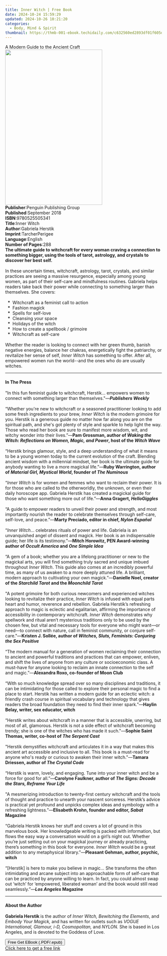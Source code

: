 ```yaml
---
title: Inner Witch | Free Book
date: 2024-10-24 15:59:29
updated: 2024-10-26 10:21:20
categories:
  - Body, Mind & Spirit
thumbnail: https://thmb-001-ebook.techidaily.com/c632560ed2893df01f605de971e0a3a536fb07cdde7862a60292796192e54049.jpg
---
```

<main id="book-container">
  <div class="flex flex-col">
    <div class="book-brief flex-1 py-6 px-4 sm:p-6 md:py-10 md:px-8">
      <!-- brief-->
      <div class="book-brief-main">A Modern Guide to the Ancient Craft</div>
    </div>
    <div
      class="book-meta-info flex-1 grid gap-4 col-start-1 col-end-3 row-start-1 sm:mb-6 sm:grid-cols-4 lg:gap-6 lg:col-start-2 lg:row-end-6 lg:row-span-6 lg:mb-0"
    >
      <div
        class="book-meta-info-left place-content-center mt-4 p-4 text-sm leading-6 col-start-2 col-span-2 dark:text-slate-400"
      >
        <img
          class="w-full h-500 object-cover rounded-lg sm:h-255 sm:col-span-2 lg:col-span-full"
          src="https://img-001-ebook.techidaily.com/188528ffe89d2af4df19cf2aa64a8149cf8f726a4def65a6c2bcca629798ed0d.jpg"
          alt=""
          width="312"
          height="500"
        />
      </div>
      <div
        class="book-meta-info-right mt-2 col-start-1 row-start-2 col-span-3 self-center"
      >
        <!-- meta data  -->
        <div class="flex flex-col px-4 md:px-8">
          <div class="flex-1">
            <strong>Publisher</strong>:<span class="px-2"
              >Penguin Publishing Group</span
            >
          </div>
          <div class="flex-1">
            <strong>Published</strong>:<span class="px-2">September 2018</span>
          </div>
          <div class="flex-1">
            <strong>ISBN</strong>:<span class="px-2">9780525505341</span>
          </div>
          <div class="flex-1">
            <strong>Title</strong>:<span class="px-2">Inner Witch</span>
          </div>
          <div class="flex-1">
            <strong>Author</strong>:<span class="px-2">Gabriela Herstik</span>
          </div>
          <div class="flex-1">
            <strong>Imprint</strong>:<span class="px-2">TarcherPerigee</span>
          </div>
          <div class="flex-1">
            <strong>Language</strong>:<span class="px-2">English</span>
          </div>
          <div class="flex-1">
            <strong>Number of Pages</strong>:<span class="px-2">288</span>
          </div>
        </div>
      </div>
    </div>
    <div class="book-description flex-1 py-6 px-4 sm:p-6 md:py-10 md:px-8">
      <div class="book-description-main">
        <div accordion-content="" id="description">
          <b
            >The ultimate guide to witchcraft for every woman craving a
            connection to something bigger, using the tools of tarot, astrology,
            and crystals to discover her best self.</b
          ><br /><br />In these uncertain times, witchcraft, astrology, tarot,
          crystals, and similar practices are seeing a massive resurgence,
          especially among young women, as part of their self-care and
          mindfulness routines. Gabriela helps readers take back their power
          while connecting to something larger than themselves. She covers:<br /><br />&nbsp;&nbsp;<b>*</b>&nbsp;&nbsp;Witchcraft
          as a feminist call to action<br />&nbsp;&nbsp;<b>*</b>&nbsp;&nbsp;Fashion
          magick<br />&nbsp;&nbsp;<b>*</b>&nbsp;&nbsp;Spells for self-love<br />&nbsp;&nbsp;<b>*</b>&nbsp;&nbsp;Cleansing
          your space<br />&nbsp;&nbsp;<b>*</b>&nbsp;&nbsp;Holidays of the
          witch<br />&nbsp;&nbsp;<b>*</b>&nbsp;&nbsp;How to create a spellbook /
          grimoire&nbsp;<br />&nbsp;&nbsp;<b>*</b>&nbsp;&nbsp;Witchcraft as
          self-care<br /><br />Whether the reader is looking to connect with her
          green thumb, banish negative energies, balance her chakras,
          energetically fight the patriarchy, or revitalize her sense of
          self,&nbsp;<i>Inner Witch&nbsp;</i>has something to offer. After all,
          empowered women run the world--and the ones who do are usually
          witches.
        </div>
        <div class="accordion-fader"></div>
      </div>
    </div>
    <div class="book-excerpts flex-1 py-6 px-4 sm:p-6 md:py-10 md:px-8">
      <!-- excerpts-->
      <div class="book-excerpts-main">
        <hr />
        <h4 class="placeholder placeholder-heading">
          <span>In The Press</span>
        </h4>
        <p>
          "In this fun feminist guide to witchcraft, Herstik... empowers women
          to connect with something larger than themselves."—<i
            ><b>Publishers Weekly</b></i
          ><br /><br />“Whether you're new to witchcraft or a seasoned
          practitioner looking to add some fresh ingredients to your
          brew,&nbsp;<i>Inner Witch</i>&nbsp;is the modern grimoire for you.
          Herstik is a generous guide no matter how far along you are on the
          spiritual path, and she's got plenty of style and sparkle to help
          light the way. Those who read her book are sure to manifest more
          wisdom, wit, and witchy wonder into their lives.”—<b
            >Pam Grossman, author of&nbsp;<i
              >Waking the Witch: Reflections on Women, Magic, and Power</i
            >, host of&nbsp;the<i> Witch Wave</i></b
          ><br /><br />“Herstik brings glamour, style, and a deep understanding
          of what it means to be a young women today to the current evolution of
          the craft. Blending ancient wisdom with a millennial mindset, her book
          is the ultimate guide for anybody wanting to live a more magickal
          life.”—<b
            >Ruby Warrington, author of&nbsp;<i>Material Girl, Mystical World</i
            >, founder of&nbsp;<i>The&nbsp;Numinous</i></b
          ><br /><br />“<i>Inner Witch </i>is for women and femmes who want to
          reclaim their power. It is for those who are called to the
          otherworldly, the unknown, or even their daily horoscope app. Gabriela
          Herstik has created a magickal guide for those who want something more
          out of life.”—<b>Anna Gragert, <i>HelloGiggles</i></b
          ><br /><br />“A guide to empower readers to unveil their power and
          strength, and most importantly nourish the reader to celebrate
          themselves through self-care, self-love, and peace.”—<b
            >Marty Preciado, editor in chief,<i>&nbsp;Nylon&nbsp;Español</i></b
          ><br /><br />“<i>Inner Witch</i>… celebrates rituals of power and
          life. Gabriela is an unvanquished angel of dissent and magick. Her
          book is an indispensable guide; her life is its testimony.”—<b
            >Mitch Horowitz, PEN Award-winning author of
            <i>Occult America</i> and <i>One Simple Idea</i></b
          ><br /><br />“A gem of a book; whether you are a lifelong practitioner
          or new to the magickal arts, you will find something truly sacred and
          unique imbued throughout&nbsp;<i>Inner Witch</i>. This guide also
          comes at an incredibly powerful time, as many of us awaken to a more
          deeply attuned life. A brilliant, modern approach to cultivating your
          own magick.”—<b
            >Danielle Noel, creator of the<i>&nbsp;Starchild Tarot</i>&nbsp;and
            the<i>&nbsp;Moonchild Tarot</i></b
          ><br /><br />"A potent grimoire for both curious newcomers and
          experienced witches looking to revitalize their practice,&nbsp;<i
            >Inner Witch</i
          >&nbsp;is infused with equal parts heart and humor, reverence and
          rebellion. Gabriela Herstik’s refreshing approach to magic is eclectic
          and egalitarian, affirming the importance of accessibility in
          contemporary witchcraft.&nbsp;<i>Inner Witch</i>&nbsp;demonstrates why
          spellwork and ritual aren’t mysterious traditions only to be used by
          the chosen few, but vital and necessary tools for everyone who might
          want—or need—to connect with nature, call in feminist community, or
          conjure self-care."—<b
            >Kristen J. Sollée, author of&nbsp;<i
              >Witches, Sluts, Feminists: Conjuring the Sex Positive</i
            ></b
          ><br /><br />“The modern manual for a generation of women reclaiming
          their connection to ancient and powerful traditions and practices that
          can empower, enliven, and shift the lives of anyone from any culture
          or socioeconomic class. A must-have for anyone looking to reclaim an
          innate connection to the self and magic.”—<b
            >Alexandra Roxo, co-founder of Moon Club</b
          ><br /><br />“With so much knowledge spread over so many disciplines
          and traditions, it can be intimidating for those called to explore
          their personal magic to find a place to start. Herstik has written a
          modern guide for an eclectic witch: a friendly crash course in
          spiritual vocabulary and technology that gives readers the broad
          foundation they need to find their inner spark.”—<b
            >Haylin Belay, writer, sex educator, witch</b
          ><br /><br />
          “Herstik writes about witchcraft in a manner that is accessible,
          unerring, but most of all, glamorous. Herstik is not a side effect of
          witchcraft becoming trendy; she is one of the witches who has made it
          such."—<b
            >Sophie Saint Thomas, writer, co-host of <i>The Serpent Cast</i></b
          ><br /><br />"Herstik demystifies witchcraft and articulates it in a
          way that makes this ancient art accessible and inclusive to all. This
          book is a must-read for anyone who's ready or curious to awaken their
          inner witch."—<b>Tamara Driessen, author of <i>The Crystal Code</i></b
          ><br /><br />“Herstik is&nbsp;warm, lovely, and engaging. Tune into
          your inner witch and be a force for good for all.”—<b
            >Carolyne Faulkner, author of
            <i>The Signs: Decode the Stars, Reframe Your Life</i></b
          ><br /><br />"A mesmerizing introduction to twenty-first&nbsp;century
          witchcraft and the tools of thought and practice to unearth your
          nascent sorceress. Herstik’s advice is practical yet profound and
          unpicks complex ideas and symbology with a refreshing lightness.”—<b
            >Elisabeth Krohn, founder and editor, <i>Sabat</i> Magazine<br /></b
          ><br />“Gabriela Herstik knows her stuff and&nbsp;covers a lot
          of&nbsp;ground in this marvelous book. Her knowledgeable
          writing&nbsp;is packed with information, but flows the&nbsp;easy way a
          conversation would on a girl’s night out. Whether you’re just setting
          out on your magickal journey or already practicing, there’s something
          in this book for everyone. <i>Inner Witch</i>&nbsp;would be a great
          addition to any metaphysical library."—<b
            >Pleasant Gehman, author, psychic, witch</b
          >
          <br /><br />“[Herstik] is here to make you believe in magic… She
          transforms the often intimidating and arcane subject into an
          approachable form of self-care that can be practiced by anyone willing
          to learn. In fact, you could almost swap out ‘witch’ for ‘empowered,
          liberated woman’ and the book would still read seamlessly.”—<b
            ><i>Los Angeles</i> Magazine</b
          >
        </p>
      </div>
    </div>
    <div class="book-about-author flex-1 py-6 px-4 sm:p-6 md:py-10 md:px-8">
      <!-- about author-->
      <div class="book-main-author-main">
        <hr />
        <h4 class="placeholder placeholder-heading">
          <span>About the Author</span>
        </h4>
        <p>
          <b>Gabriela Herstik </b>is the author of
          <i>Inner Witch, Bewitching the Elements</i>, and
          <i>Embody Your Magick,</i> and has written for outlets such as
          <i>VOGUE International, Glamour, i-D, Cosmopolitan,</i> and
          <i>NYLON.</i> She is based in Los Angeles, and is devoted to the
          Goddess of Love.
        </p>
      </div>
    </div>
    <div class="book-free-get flex-1 py-6 px-4 sm:p-6 md:py-10 md:px-8">
      <button
        id="btn-free-get"
        class="bg-blue-500 hover:bg-blue-700 text-white font-bold py-2 px-4 rounded"
      >
        Free Get EBook (.PDF/.epub)
      </button>
      <div id="countdown-display" class="px-2 text-lg mt-2"></div>
      <a
        id="free-link"
        class="hidden bg-blue-500 hover:bg-blue-700 text-white font-bold py-2 px-4 rounded"
        href="https://www.ebooks.com/en-us/book/96027869/inner-witch/gabriela-herstik/"
        target="_blank"
        >Click here to get a free link</a
      >
    </div>
    <script>
      let countdownTime = 0;
      let countdownInterval = null;
      document
        .getElementById('btn-free-get')
        .addEventListener('click', startCountdown);
      function startCountdown() {
        countdownTime = new Date().getTime() + 60000 * 3;
        countdownInterval = setInterval(updateCountdown, 1000);
        document.getElementById('btn-free-get').disabled = true;
        document
          .getElementById('btn-free-get')
          .classList.add('bg-gray-500', 'cursor-not-allowed');
      }
      function updateCountdown() {
        let currentTime = new Date().getTime();
        let timeLeft = countdownTime - currentTime;
        let secondsLeft = Math.floor(timeLeft / 1000);
        document.getElementById('countdown-display').innerHTML =
          `Remaining time: ${secondsLeft} seconds.`;
        if (secondsLeft <= 0) {
          clearInterval(countdownInterval);
          document.getElementById('btn-free-get').classList.add('hidden');
          document.getElementById('free-link').classList.remove('hidden');
          document.getElementById('countdown-display').innerHTML = '';
        }
      }
    </script>
  </div>
</main>
